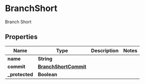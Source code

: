 

# BranchShort

Branch Short

## Properties

| Name | Type | Description | Notes |
|------------ | ------------- | ------------- | -------------|
|**name** | **String** |  |  |
|**commit** | [**BranchShortCommit**](BranchShortCommit.md) |  |  |
|**_protected** | **Boolean** |  |  |



